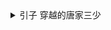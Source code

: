 <details>
<summary>引子 穿越的唐家三少</summary>
<pre>巴蜀，历来有天府之国的美誉，其中，最有名的门派莫过于唐门。
唐门所在是一个神秘的地方，许多人只知道，那是一个半山腰，而唐门所在这座山的山顶有一个令人胆颤心惊的名字，——鬼见愁。
<br>从鬼见愁悬崖上扔出一块石头，要足足数上十九下才会听到石落山底的回声，可见其高，也正是因为这十九秒，尚超过十八层地狱一筹，故而得名。
<br>
<br>一名身穿灰衣的青年正站在鬼见愁顶峰，凛冽的山风不能令他的身体有丝毫移动，从他胸口处那斗大的唐字就可以认出，他来自唐门，灰衣代表的，是唐门外门弟子。
<br>
<br>他今年二十九岁，因出生不久就进入唐门，在外门弟子的辈分中排名第三，因此外门弟子称他一声三少。当然，到了内门弟子口中，就变成了唐三。
<br>
<br>唐门从建立时开始就分为内外两门，外门都是外姓或被授予唐姓的弟子，而内门，则是唐门直系所属，家族传承。
<br>
<br>此时，唐三脸上的表情很丰富，时而笑，时而哭，但无论如何，都无法掩盖他的那发自内心的兴奋。
<br>
<br>二十九年了，自从二十九年前他被外门长老唐蓝太爷在襁褓时就捡回唐门时开始，唐门就是他的家，而唐门的暗器就是他的一切。
<br>
<br>突然，唐三脸色骤然一变，但很快又释然了，有些苦涩的自言自语道：“该来的终究还是来了。”
<br>
<br>十七道身影，十七道白色的身影，宛如星丸跳跃一般从山腰处朝山顶方向而来，这十七道身影的主人，年纪最小的也超过了五旬，一个个神色凝重，他们身穿的白袍代表的是内门，而胸前那金色的唐字则是唐门长老的象征。
<br>
<br>唐门内门长老堂包括掌门唐大先生在内，一共有十七位长老，此时登山的，也正是十七位。就算是武林大会也不可能惊动唐门全部长老同时出动，要知道，这唐门长老之中，年纪最大的已经超过了两个甲子。
<br>
<br>这些唐门长老的修为，无一不是已臻化境，只是转眼的工夫，他们就已经来到了山顶。
<br>
<br>外门弟子见到内门长老，只有跪倒迎接的份，但此时，唐三却没有动，他只是静静的看着这些脸色凝重的长老来到自己面前，挡住了所有的去路，而在他背后，是鬼见愁。
<br>
<br>放下三朵佛怒唐莲，唐三投下最后那恋恋不舍的一眼，嘴角处流露出一丝欣慰的微笑，他毕竟成功了，努力了二十年，他终于完成了这唐家外门暗器的巅峰之作，那种满足的成就，是无法用言语来形容的。
<br>
<br>此时此刻，唐三觉得对自己来说，一切都已经不重要了，违背门规也好，生死存亡也罢，似乎都随着眼前这三朵盛开的唐莲而告一段落，佛怒唐莲，这世间最霸道的暗器诞生在自己手中，还有什么比令这浸淫在暗器上一生的唐三更加兴奋的呢？
<br>
<br>“我知道，偷入内门，偷学本门绝学罪不可恕，门规所不容。但唐三可以对天发誓，绝未将偷学到的任何一点本门绝学泄露与外界。我说这些，并不是希望得到长老们的宽容，只是想告诉长老们，唐三从未忘本。以前没有，以后也没有。”
<br>
<br>唐三此时的情绪很冷静，或许，这是他一生之中最冷静的时候。看着山腰处唐门那大片古香古色的院落，感受着这属于唐门的空气，唐三的眼睛湿润了。自从他懂事那天起，可以说，就是为了唐门而生，而此时，也该为了自己一生中的追求再为唐门而去了。
<br>
<br>长老们都没有说话，他们此时还没能从佛怒唐莲的出现中清醒过来。两百年，整整两百年了，佛怒唐莲竟然在一个外门弟子手中出现，这意味着什么？这霸绝天下，连唐门自己人也不可能抵挡的绝世暗器代表的绝对是唐门另一个巅峰的来临。
<br>
<br>看着长老们低头不语，唐三粲然一笑，“唐三的一切都是唐门给的，不论是生命还是所拥有的能力，都是唐门所赋予，不论什么时候，唐三生是唐门的人，死是唐门的鬼，我知道，长老们是不会允许我一个触犯门规的外门弟子尸体留在唐门的，既然如此，就让我骨化于这巴蜀自然之中吧。”
<br>
<br>唐三那平静甚至有些兴奋的声音终于将长老们惊醒，当长老们抬起头看向他的时候，只见一层乳白色的气流瞬间从他身上蔓延开来。
<br>
<br>“玄天宝录，你竟然连玄天宝录中本门最高内功也学了？”唐大先生失声说道。
<br>
<br>轰的一声炸鸣，当众位长老同时后退以防不测的时候，他们看到的却是全身**的唐三。
<br>
<br>唐三笑了，他的笑容很灿烂，“**而来，**而去，佛怒唐莲算是唐三最后留给本门的礼物。现在，除了我这个人以外，我再没有带走唐门任何东西，秘籍都在我房间门内第一块砖下。唐三现在就将一切都还给唐门。”
<br>
<br>“哈哈哈哈哈哈哈……”唐三仰天狂笑，猛地向后迈开脚步，此时此刻，众位唐门长老突然发现，竟然没有一个人来得及阻止他，他那在白光笼罩中的身体，闪电般扑向前方的鬼见愁，高大昂扬的身躯腾空而起，朝那山间的云雾迈去。
<br>
<br>“等一下。”唐大先生终于反应了过来，但是，此时他再说什么都已经晚了。
<br>
<br>云雾很浓，带着阵阵湿气，带走了阳光，也带走了那将一生贡献给了唐门和暗器的唐三。
<br>
<br>时间似乎已停滞，唐大先生双手颤抖的捧起面前那三朵唐莲，他的眼睛湿润了，“唐三啊唐三，你这是何苦呢？你带给我们的惊讶实在太多太多……”
<br>
<br>“大哥。”二长老上前一步，“何必为这叛徒神伤？”
<br>
<br>唐大先生的目光瞬间变冷，全身寒气大盛，瞪视着二长老，“你说谁是叛徒？你见过一个叛徒在得到本门最高秘籍之后会不逃？你见过一个叛徒会以死明志？你见过一个怀有足以毁灭唐门任何高手的绝世暗器却将他作为最后的礼物送给唐门？唐三不是叛徒，他是二百年来，本门最出色的天才。”
<br>
<br>二长老一呆，“可是，他偷学了本门……”
<br>
<br>唐大先生骤然打断，“如果你也能做出佛怒唐莲，你偷什么我也可以不管。你错了，我也错了，就在前一刻，我们竟然眼睁睁的看着唐门再次辉煌的机会从眼前溜走。”
<br>
<br>众位长老围了上来，他们的神色都很复杂，有困惑，有伤感，有叹息，更多的还是遗憾。
<br>
<br>“你们什么都不用说了，传我令谕，命本门弟子全体出动，鬼见愁下寻觅唐三，生要见人，死要见尸。同时，从这一刻开始，唐三晋升为本门内门弟子，如果他还活着，将是我这掌门之位唯一的继承人选。”
<br>
<br>“是，掌门。”众长老同时躬身遵命。
<br>
<br>如果唐三此时还在这山崖之上，还能听到唐大先生的话，即使是死，他也一定会很欣慰，他的努力终究没有白费。可是，这一切都来的太迟了一些。
<br>
<br>鬼见愁，那扔下一块石头也要数上十九秒，似乎超越十八层地狱的存在，又怎么可能允许一个活人被云雾释放而归？唐三走了，他永远的离开了这个世界，但他的另一次命运却刚刚开始。</pre></details> 
